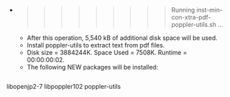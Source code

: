 * >>>>>>>>> Running inst-min-con-xtra-pdf-poppler-utils.sh ...
  * After this operation, 5,540 kB of additional disk space will be used.
  * Install poppler-utils to extract text from pdf files.
  * Disk size = 3884244K. Space Used = 7508K. Runtime = 00:00:00:02.
  * The following NEW packages will be installed:
  ```bash
libopenjp2-7 libpoppler102 poppler-utils
  ```
